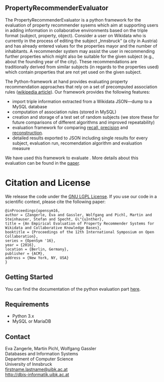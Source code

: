  
## PropertyRecommenderEvaluator
  
The PropertyRecommenderEvaluator is a python framework for the evaluation of property recommender sysems which aim at supporting users in adding information in collaborative environments based on the triple format (subject, property, object). Consider a user on Wikidata who is currently in the process of editing the subject „Innsbruck“ (a city in Austria) and has already entered values for the properties mayor and the number of inhabitants. A recommender system may assist the user in recommending further properties which might also be suitable for the given subject (e.g., about the founding year of the city). These recommendations are traditionally derived from similar subjects (in regards to the properties used) which contain properties that are not yet used on the given subject.
  
  The Python-framework at hand provides evaluating property recommendation approaches that rely on a set of precomputed association rules ([wikipedia article](https://en.wikipedia.org/wiki/Association_rule_learning)). Our framework provides the following features:
* import triple information extracted from a Wikidata JSON—dump to a MySQL database
* computation of association rules (stored in MySQL)
* creation and storage of a test set of random subjects (we store these for future comparisons of different algorithms and improved repeatability)
* evaluation framework for comparing [recall, precision](https://en.wikipedia.org/wiki/Precision_and_recall)  and [reconstruction](http://www.evazangerle.at/wp-content/papercite-data/pdf/recsys10.pdf).
* detailed results exported to JSON including single results for every subject, evaluation run, recomendation algorithm and evaluation measure

We have used this framework to evaluate . More details about this evaluation can be found in the [paper](http://www.evazangerle.at/wp-content/papercite-data/pdf/opensym16.pdf).

# Citation and License
We release the code under the [GNU LGPL License](https://github.com/dbisibk/PropertyRecommenderEvaluator/blob/master/LICENSE.md). If you use our code in a scientific context, please cite the following paper:
```
@inProceedings{opensym16,
author = {Zangerle, Eva and Gassler, Wolfgang and Pichl, Martin and Steinhauser, Stefan and Specht, G\"{u}nther},
title = {An Empirical Evaluation of Property Recommender Systems for Wikidata and Collaborative Knowledge Bases},
booktitle = {Proceedings of the 12th International Symposium on Open Collaboration},
series = {OpenSym '16},
year = {2016},
location = {Berlin, Germany},
publisher = {ACM},
address = {New York, NY, USA}
}
```
## Getting Started 


You can find the documentation of the python evaluation part [here](http://dbisibk.github.io/PropertyRecommenderEvaluator/).


## Requirements
* Python 3.x
* MySQL or MariaDB

## Contact
Eva Zangerle, Martin Pichl, Wolfgang Gassler  
Databases and Information Systems  
Department of Computer Science  
University of Innsbruck  
firstname.lastname@uibk.ac.at  
http://dbis-informatik.uibk.ac.at  
